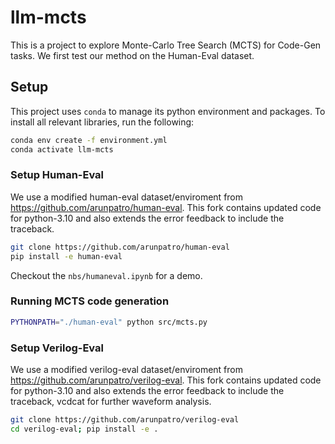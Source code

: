# llm-mcts

This is a project to explore Monte-Carlo Tree Search (MCTS) for Code-Gen tasks. We first test our method on the Human-Eval dataset.

## Setup

This project uses `conda` to manage its python environment and packages. To install all relevant libraries, run the following:

```sh
conda env create -f environment.yml
conda activate llm-mcts
```

### Setup Human-Eval

We use a modified human-eval dataset/enviroment from https://github.com/arunpatro/human-eval. This fork contains updated code for python-3.10 and also extends the error feedback to include the traceback.

```sh
git clone https://github.com/arunpatro/human-eval
pip install -e human-eval
```

Checkout the `nbs/humaneval.ipynb` for a demo.

### Running MCTS code generation

```sh
PYTHONPATH="./human-eval" python src/mcts.py
```


### Setup Verilog-Eval

We use a modified verilog-eval dataset/enviroment from https://github.com/arunpatro/verilog-eval. This fork contains updated code for python-3.10 and also extends the error feedback to include the traceback, vcdcat for further waveform analysis.

```sh
git clone https://github.com/arunpatro/verilog-eval
cd verilog-eval; pip install -e .
```

